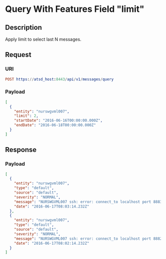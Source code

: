 # Query With Features Field "limit"

## Description

Apply limit to select last N messages.

## Request

### URI
```elm
POST https://atsd_host:8443/api/v1/messages/query
```
### Payload
```json
[
  {
    "entity": "nurswgvml007",
    "limit": 2,
    "startDate": "2016-06-16T00:00:00.000Z",
    "endDate": "2016-06-18T00:00:00.000Z"
  }
]
```

## Response

### Payload
```json
[
  {
    "entity": "nurswgvml007",
    "type": "default",
    "source": "default",
    "severity": "NORMAL",
    "message": "NURSWGVML007 ssh: error: connect_to localhost port 8883: failed.",
    "date": "2016-06-17T08:03:14.232Z"
  },
  {
    "entity": "nurswgvml007",
    "type": "default",
    "source": "default",
    "severity": "NORMAL",
    "message": "NURSWGVML007 ssh: error: connect_to localhost port 8882: failed.",
    "date": "2016-06-17T08:02:14.232Z"
  }
]
```

